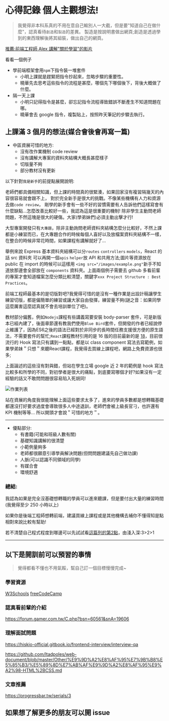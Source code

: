 # 心得記錄 個人主觀想法!

> 我覺得非本科系真的不用在意自己輸別人一大截，但是要"知道自己在做什麼"，認真看待`創造`和`製造`的差異。
> 製造是按說明書做出網頁;創造是透過學到的東西理解後將其組裝，做出自己的網頁。

[推薦:前端工程師 Alex 講解"關於學習"的影片](https://youtu.be/Uk2Sg3obPi0)

看看一個例子

- 學前端框架會用`npm`下指令裝一堆套件
  - 小明上課就是趕緊把指令抄起來，忽略步驟的重要性。
  - 曉華先去思考這些指令的流程是甚麼，哪個先下哪個後下，背後大概做了什麼。
- 隔一天上課
  - 小明只記得指令是甚麼，卻忘記指令流程導致錯誤不斷產生不知道問題在哪。
  - 曉華會去 google 指令，複製貼上，按照昨天筆記的步驟去執行。

## 上課滿 3 個月的想法(媒合會後會再寫一篇)

- 中區資展可惜的地方:
  - 沒有改作業機制 code review
  - 沒有講解大專案的資料夾結構大概長甚麼樣子
  - 切版量不夠
  - 部分教材沒有更新

以下針對`我是新手`的前提點展開說明:

老師們都具備相關知識，但上課的時間真的很緊湊，如果回家沒有複習隔幾天的內容很容易就會跟不上，
對於完全新手是很大的挑戰。不像某些機構有人力和資源去做`code review`，
剛學的新手會有一些不好的習慣需要有人告訴他們這樣寫會有什麼缺點...怎麼改善比較好一些，我認為這是很重要的機制!
除非學生主動問老師問題，不然這塊是很大的硬傷。大家(學弟妹們)必須主動出擊才行!

大型專案開發只有`大專題`，除非主動詢問老師資料夾結構怎麼分比較好，不然上課都是小練習而已，在大專題合作的時候每個人喜好以及放檔案資料夾結構不一樣，在整合的時候非常花時間，如果課程有講解就好了...

舉例來說 Express 基本資料夾結構可以分`routes` `controllers` `models`，React 的話 src 資料夾 可以再開一個`apis` `helper`放 API 和共用方法;圖片等資源放在 public 在 import 的時候可以這樣用 `<img src="/images/example.png"`新手不知道放那邊會全部放在 `components` 資料夾。上面兩個例子需要去 github 多看前輩的專案才會知道檔案怎麼分類比較清楚，關鍵字`xxx Project Structure : Best Practices`。

前端工程師最基本的是切版對吧?我覺得可惜的是沒有一種作業是出設計稿讓學生練習切版，都是偏簡單的練習或讓大家自由發揮，練習量不夠(謎之音：如果同學這麼厲害這麼認真就不會去培訓單位了吧)。

教材部分偏舊，例如`Nodejs`課程有些講義寫要安裝 body-parser 套件，可是新版本已經內建了，後面章節還有教我們使用`Blue Bird`套件，但開發的作者已經說停止維護了，因為ES6之後的語法已經對於非同步的長時間任務支援很方便的原生語法，不需要套件的幫忙;`React`課程教材引用的是 16 版的目前最新的是 [18](<https://en.wikipedia.org/wiki/React_(JavaScript_library)>)，目前很流行的 Hook 寫法只有講到一點點，都是以 class component 寫法去寫範例，如果學弟妹＂只想＂來聽React課程，我覺得去買線上課程吧，網路上免費資源也很多;

上面論述的這些沒有對與錯，但站在學生立場 google 近 2 年的範例是 hook 寫法比較多和所學的不同，對初學者是很大的痛點，到底要寫哪個才好?如果沒有一定經驗的話又不敢問問題很容易陷入死胡同!

![作業列表](https://i.imgur.com/0IvEkJB.png)

站在資展的角度我很能理解上面這些要求太多了，進來的學員多數都是想轉職基礎都還沒打好要求過度會導致很多人中途退訓，老師們會被上級長官刁，也許還有 KPI 機制等等... 所以開頭才會說＂可惜的地方＂。


---

- 優點部分:
  - 有書籍(可能和班級人數有關)
  - 基礎知識講解的很清楚
  - 小範例量夠多
  - 老師都很願意引導學員解決問題(但問問題建議先自己做功課)
  - 人脈(可以認識不同領域的同學)
  - 有媒合會
  - 環境舒適

### 總結:

我認為如果是完全沒基礎想轉職的學員可以進來聽課，但是要付出大量的練習時間(我覺得至少 250 小時以上)

如果你是後端工程師想轉前端，建議買線上課程或是其他機構去補你不懂得知是點相對來說比較有幫助!

若不清楚自己程式程度到哪邊可以先試試看[這篇列的第2點](https://dpes8693.notion.site/82021eb660144c48894cb19e67015135)，由淺入深:3>2>1


---

## 以下是開訓前可以預習的事情

> 覺得都看不懂也不用氣餒，幫自己訂一個目標慢慢完成~

### 學習資源

[W3Schools](https://www.w3schools.com/)
[freeCodeCamp](https://www.freecodecamp.org/learn)

### 認真看前輩的介紹

https://forum.gamer.com.tw/C.php?bsn=60561&snA=19606

### 理解面試問題

https://hiskio-official.gitbook.io/frontend-interview/interview-qa

https://github.com/ltadpoles/web-document/blob/master/Other/%E9%9D%A2%E8%AF%95%E7%9B%B8%E5%85%B3/%E5%89%8D%E7%AB%AF%E9%9D%A2%E8%AF%95%E9%A2%98-HTML%2BCSS.md

### 文章推薦

https://progressbar.tw/serials/3

## 如果想了解更多的朋友可以開 issue

